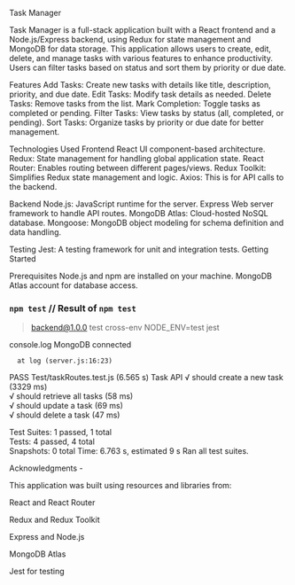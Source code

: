 Task Manager

Task Manager is a full-stack application built with a React frontend and a Node.js/Express backend, using Redux for state management and MongoDB for data storage. This application allows users to create, edit, delete, and manage tasks with various features to enhance productivity. Users can filter tasks based on status and sort them by priority or due date.

Features
Add Tasks: Create new tasks with details like title, description, priority, and due date.
Edit Tasks: Modify task details as needed.
Delete Tasks: Remove tasks from the list.
Mark Completion: Toggle tasks as completed or pending.
Filter Tasks: View tasks by status (all, completed, or pending).
Sort Tasks: Organize tasks by priority or due date for better management.

Technologies Used
Frontend
React UI component-based architecture.
Redux: State management for handling global application state.
React Router: Enables routing between different pages/views.
Redux Toolkit: Simplifies Redux state management and logic.
Axios: This is for API calls to the backend.

Backend
Node.js: JavaScript runtime for the server.
Express Web server framework to handle API routes.
MongoDB Atlas: Cloud-hosted NoSQL database.
Mongoose: MongoDB object modeling for schema definition and data handling.

Testing
Jest: A testing framework for unit and integration tests.
Getting Started

Prerequisites
Node.js and npm are installed on your machine.
MongoDB Atlas account for database access.

### `npm test` // Result of `npm test`

> backend@1.0.0 test
> cross-env NODE_ENV=test jest

  console.log
    MongoDB connected

      at log (server.js:16:23)

 PASS  Test/taskRoutes.test.js (6.565 s)
  Task API
    √ should create a new task (3329 ms)                                                                
    √ should retrieve all tasks (58 ms)                                                                 
    √ should update a task (69 ms)                                                                      
    √ should delete a task (47 ms)                                                                      
                                                                                                        
Test Suites: 1 passed, 1 total                                                                          
Tests:       4 passed, 4 total                                                                          
Snapshots:   0 total
Time:        6.763 s, estimated 9 s
Ran all test suites.

Acknowledgments -

This application was built using resources and libraries from:

React and React Router

Redux and Redux Toolkit

Express and Node.js

MongoDB Atlas

Jest for testing


